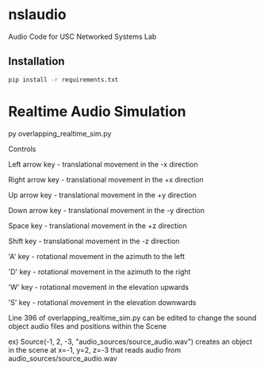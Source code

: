 # nslaudio

Audio Code for USC Networked Systems Lab

## Installation

```bash
pip install -r requirements.txt
```

# Realtime Audio Simulation

py overlapping_realtime_sim.py

Controls

Left arrow key  - translational movement in the -x direction

Right arrow key - translational movement in the +x direction

Up arrow key    - translational movement in the +y direction

Down arrow key  - translational movement in the -y direction

Space key       - translational movement in the +z direction

Shift key       - translational movement in the -z direction

'A' key         - rotational movement in the azimuth to the left

'D' key         - rotational movement in the azimuth to the right

'W' key         - rotational movement in the elevation upwards

'S' key         - rotational movement in the elevation downwards

Line 396 of overlapping_realtime_sim.py can be edited to change the sound object audio files and positions within the Scene

ex) Source(-1, 2, -3, "audio_sources/source_audio.wav") creates an object in the scene at x=-1, y=2, z=-3 that reads audio from audio_sources/source_audio.wav